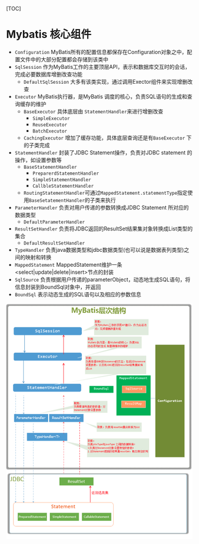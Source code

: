 [TOC]

# Mybatis 核心组件

- `Configuration`     MyBatis所有的配置信息都保存在Configuration对象之中，配置文件中的大部分配置都会存储到该类中
- `SqlSession`       作为MyBatis工作的主要顶层API，表示和数据库交互时的会话，完成必要数据库增删改查功能
  - `DefaultSqlSession` 大多有该类实现，通过调用Exector组件来实现增删改查
- `Executor`        MyBatis执行器，是MyBatis 调度的核心，负责SQL语句的生成和查询缓存的维护
  - `BaseExecutor` 具体底层由 `StatementHandler`来进行增删改查
    - `SimpleExecutor` 
    - `ReuseExecutor`
    - `BatchExecutor`
  - `CachingExecutor`  增加了缓存功能，具体底层查询还是有`BaseExecutor` 下的子类完成
- `StatementHandler` 封装了JDBC Statement操作，负责对JDBC statement 的操作，如设置参数等
  - `BaseStatementHandler`
    - `PreparerdStatementHandler`
    - `SimpleStatementHandler`
    - `CallbleStatementHandler`
  - `RoutingStatementHandler`可通过`MappedStatement.statementType`指定使用`BaseSetatementHandler`的子类来执行
- `ParameterHandler`  负责对用户传递的参数转换成JDBC Statement 所对应的数据类型
  - `DefaultParameterHandler`
- `ResultSetHandler`  负责将JDBC返回的ResultSet结果集对象转换成List类型的集合
  - `DefaultResultSetHandler`
- `TypeHandler`      负责java数据类型和jdbc数据类型(也可以说是数据表列类型)之间的映射和转换
- `MappedStatement`  MappedStatement维护一条<select|update|delete|insert>节点的封装
- `SqlSource`        负责根据用户传递的parameterObject，动态地生成SQL语句，将信息封装到BoundSql对象中，并返回
- `BoundSql`        表示动态生成的SQL语句以及相应的参数信息

![WX20210810-080827](image/WX20210810-080827.png)


